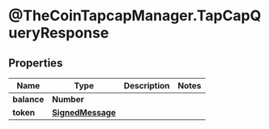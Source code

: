 # @TheCoinTapcapManager.TapCapQueryResponse

## Properties
Name | Type | Description | Notes
------------ | ------------- | ------------- | -------------
**balance** | **Number** |  | 
**token** | [**SignedMessage**](SignedMessage.md) |  | 


